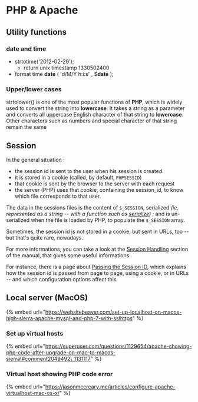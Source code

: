 # PHP & Apache

## Utility functions

### date and time

* strtotime\('2012-02-29'\);
  * return unix timestamp 1330502400
* format time **date** \( 'd/M/Y h:i:s' , $**date** \);

### Upper/lower cases

strtolower\(\) is one of the most popular functions of **PHP**, which is widely used to convert the string into **lowercase**. It takes a string as a parameter and converts all uppercase English character of that string to **lowercase**. Other characters such as numbers and special character of that string remain the same

## Session

In the general situation :

* the session id is sent to the user when his session is created.
* it is stored in a cookie \(called, by default, `PHPSESSID`\)
* that cookie is sent by the browser to the server with each request
* the server \(PHP\) uses that cookie, containing the session\_id, to know which file corresponds to that user.

The data in the sessions files is the content of `$_SESSION`, serialized _\(ie, represented as a string -- with a function such as_ [_serialize_](http://php.net/serialize)_\)_ ; and is un-serialized when the file is loaded by PHP, to populate the `$_SESSION` array.

  
Sometimes, the session id is not stored in a cookie, but sent in URLs, too -- but that's quite rare, nowadays.

  
For more informations, you can take a look at the [Session Handling](http://php.net/manual/en/book.session.php) section of the manual, that gives some useful informations.

For instance, there is a page about [Passing the Session ID](http://php.net/manual/en/session.idpassing.php), which explains how the session id is passed from page to page, using a cookie, or in URLs -- and which configuration options affect this

## Local server \(MacOS\)

{% embed url="https://websitebeaver.com/set-up-localhost-on-macos-high-sierra-apache-mysql-and-php-7-with-sslhttps" %}

### Set up virtual hosts

{% embed url="https://superuser.com/questions/1129654/apache-showing-php-code-after-upgrade-on-mac-to-macos-sierra\#comment2049492\_1131117" %}

### Virtual host showing PHP code error

{% embed url="https://jasonmccreary.me/articles/configure-apache-virtualhost-mac-os-x/" %}



